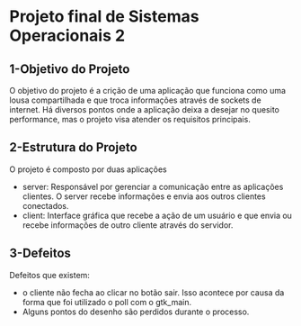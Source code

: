 Projeto final de Sistemas Operacionais 2
========================================

1-Objetivo do Projeto
---------------------

  O objetivo do projeto é a crição de uma aplicação que funciona como uma lousa compartilhada e que troca informações através de sockets de internet.
  Há diversos pontos onde a aplicação deixa a desejar no quesito performance, mas o projeto visa atender os requisitos principais.

2-Estrutura do Projeto
----------------------

  O projeto é composto por duas aplicações
  
  * server:  Responsável por gerenciar a comunicação entre as aplicações clientes. O server recebe informações e envia aos outros clientes conectados.
  * client:
    Interface gráfica que recebe a ação de um usuário e que envia ou recebe informações de outro cliente através do servidor.
    
3-Defeitos
----------

  Defeitos que existem:
  * o cliente não fecha ao clicar no botão sair. Isso acontece por causa da forma que foi utilizado o poll com o gtk_main.
  * Alguns pontos do desenho são perdidos durante o processo.
